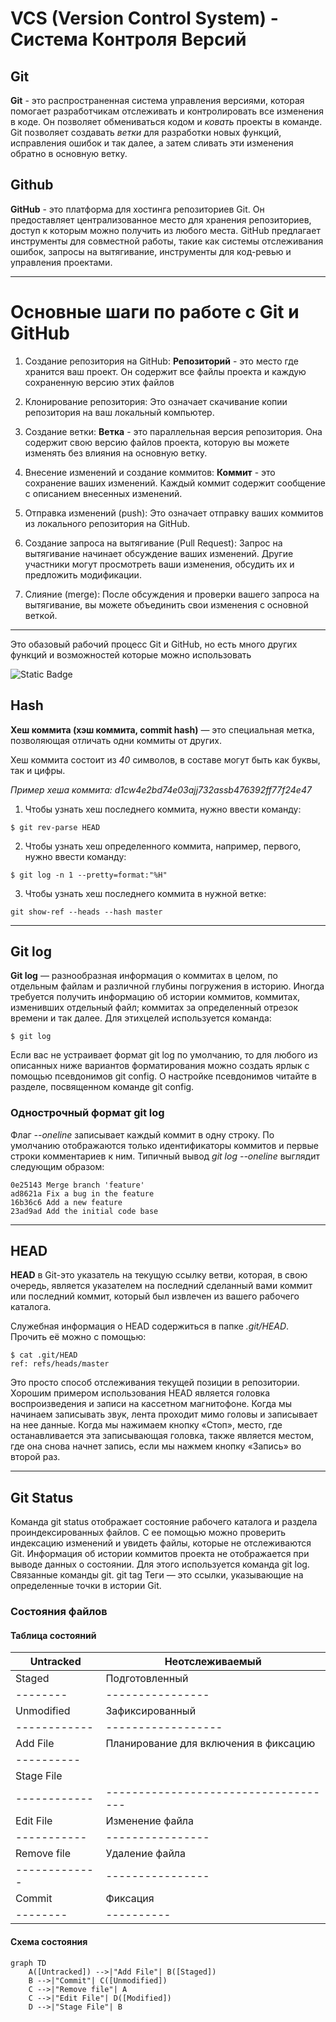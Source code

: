 # VCS (Version Control System) - Система Контроля Версий

## Git

**Git** - это распространенная система управления версиями, которая помогает разработчикам отслеживать и контролировать все изменения в коде.
Он позволяет обмениваться кодом и _ковать_ проекты в команде.
Git позволяет создавать _ветки_ для разработки новых функций, исправления ошибок и так далее, а затем сливать эти изменения обратно в основную ветку.

## Github

**GitHub** - это платформа для хостинга репозиториев Git. Он предоставляет централизованное место для хранения репозиториев, доступ к которым можно получить из любого места.
GitHub предлагает инструменты для совместной работы, такие как системы отслеживания ошибок, запросы на вытягивание, инструменты для код-ревью и управления проектами.

---

# Основные шаги по работе с Git и GitHub

1. Создание репозитория на GitHub:
**Репозиторий** - это место где хранится ваш проект. Он содержит все файлы проекта и каждую сохраненную версию этих файлов

2. Клонирование репозитория:
Это означает скачивание копии репозитория на ваш локальный компьютер.

3. Создание ветки:
**Ветка** - это параллельная версия репозитория. Она содержит свою версию файлов проекта, которую вы можете изменять без влияния на основную ветку.

4. Внесение изменений и создание коммитов:
**Коммит** - это сохранение ваших изменений. Каждый коммит содержит сообщение с описанием внесенных изменений.

5. Отправка изменений (push):
Это означает отправку ваших коммитов из локального репозитория на GitHub.

6. Создание запроса на вытягивание (Pull Request):
Запрос на вытягивание начинает обсуждение ваших изменений. Другие участники могут просмотреть ваши изменения, обсудить их и предложить модификации.

7. Слияние (merge):
После обсуждения и проверки вашего запроса на вытягивание, вы можете объединить свои изменения с основной веткой.

---

Это обазовый рабочий процесс Git и GitHub, но есть много других функций и возможностей которые можно использовать

![Static Badge](https://img.shields.io/badge/github-100000?style=for-the-badge&logo=github&logoColor=white&link=https%3A%2F%2Fdocs.github.com%2F)

## Hash

**Хеш коммита (хэш коммита, commit hash)** — это специальная метка, позволяющая отличать одни коммиты от других.

Хеш коммита состоит из _40_ символов, в составе могут быть как буквы, так и цифры.

*Пример хеша коммита: d1cw4e2bd74e03ajj732assb476392ff77f24e47*

1. Чтобы узнать хеш последнего коммита, нужно ввести команду:

```shell
$ git rev-parse HEAD
```

2. Чтобы узнать хеш определенного коммита, например, первого, нужно ввести команду:

```shell
$ git log -n 1 --pretty=format:"%H"
```
3. Чтобы узнать хеш последнего коммита в нужной ветке:

```shell
git show-ref --heads --hash master
```

---

## Git log

**Git log** — разнообразная информация о коммитах в целом, по отдельным файлам и различной глубины погружения в историю.
Иногда требуется получить информацию об истории коммитов, коммитах, изменивших отдельный файл; коммитах за определенный отрезок времени и так далее.
Для этихцелей используется команда:

```shell
$ git log
```

Если вас не устраивает формат git log по умолчанию, то для любого из описанных ниже вариантов форматирования можно создать ярлык с помощью псевдонимов git config. О настройке псевдонимов читайте в разделе, посвященном команде git config.

### Однострочный формат git log

Флаг *--oneline* записывает каждый коммит в одну строку. По умолчанию отображаются только идентификаторы коммитов и первые строки комментариев к ним. Типичный вывод *git log --oneline* выглядит следующим образом:

```shell
0e25143 Merge branch 'feature'
ad8621a Fix a bug in the feature
16b36c6 Add a new feature
23ad9ad Add the initial code base
```

---

## HEAD

**HEAD** в Git-это указатель на текущую ссылку ветви, которая, в свою очередь, является указателем на последний сделанный вами коммит или последний коммит, который был извлечен из вашего рабочего каталога.

Служебная информация о HEAD содержиться в папке *.git/HEAD*. Прочить её можно с помощью:

```shell
$ cat .git/HEAD
ref: refs/heads/master
```

Это просто способ отслеживания текущей позиции в репозитории. Хорошим примером использования HEAD является головка воспроизведения и записи на кассетном магнитофоне. Когда мы начинаем записывать звук, лента проходит мимо головы и записывает на нее данные. Когда мы нажимаем кнопку «Стоп», место, где останавливается эта записывающая головка, также является местом, где она снова начнет запись, если мы нажмем кнопку «Запись» во второй раз.

---

## Git Status

Команда git status отображает состояние рабочего каталога и раздела проиндексированных файлов. С ее помощью можно проверить индексацию изменений и увидеть файлы, которые не отслеживаются Git. Информация об истории коммитов проекта не отображается при выводе данных о состоянии. Для этого используется команда git log. Связанные команды git. git tag Теги — это ссылки, указывающие на определенные точки в истории Git.

### Состояния файлов

#### Таблица состояний

| Untracked | Неотслеживаемый|
|-----------|----------------|
| Staged | Подготовленный |
|--------|----------------|
| Unmodified | Зафиксированный |
|------------|------------------|
| Add File | Планирование для включения в фиксацию |
|----------||
| Stage File ||
|------------|------------------------------------|
| Edit File | Изменение файла|
|-----------|----------------|
| Remove file | Удаление файла |
|-------------|----------------|
| Commit | Фиксация |
|--------|----------|

#### Схема состояния

```mermaid
graph TD
    A([Untracked]) -->|"Add File"| B([Staged])
    B -->|"Commit"| C([Unmodified])
    C -->|"Remove file"| A
    C -->|"Edit File"| D([Modified])
    D -->|"Stage File"| B
```